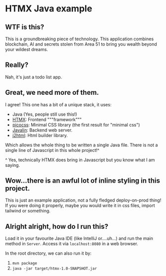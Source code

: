 # HTMX Java example

## WTF is this?

This is a groundbreaking piece of technology.
This application combines blockchain, AI and secrets stolen from Area 51 to bring you wealth beyond
your wildest dreams.

## Really?

Nah, it's just a todo list app.

## Great, we need more of them.

I agree! This one has a bit of a unique stack, it uses:

- Java (Yes, people still use this!)
- [HTMX](https://htmx.org/): Frontend """framework"""
- [picocss](https://picocss.com/): Minimal CSS library (the first result for "minimal css")
- [Javalin](https://javalin.io/): Backend web server.
- [j2html](https://j2html.com/): Html builder library.

Which allows the whole thing to be written a single Java file.
There is not a single line of Javascript in this whole project!^

^ Yes, technically HTMX does bring in Javascript but you know what I am saying.

## Wow...there is an awful lot of inline styling in this project.

This is just an example application, not a fully fledged deploy-on-prod thing!
If you were doing it properly, maybe you would write it in css files, import tailwind or something.

## Alright alright, how do I run this?

Load it in your favourite Java IDE (like IntelliJ or....uh...) and run the main method in `Server`.
Access it via `localhost:8080` in a web browser.

In the root directory, we can also run it by:

1. `mvn package`
2. `java -jar target/htmx-1.0-SNAPSHOT.jar`

